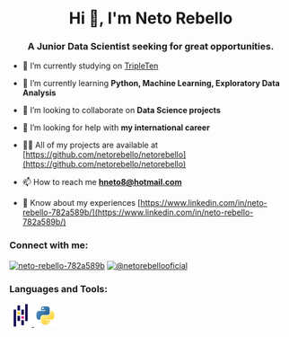<h1 align="center">Hi 👋, I'm Neto Rebello</h1>
<h3 align="center">A Junior Data Scientist seeking for great opportunities.</h3>

- 🔭 I’m currently studying on [TripleTen](www.tripleten.com)

- 🌱 I’m currently learning **Python, Machine Learning, Exploratory Data Analysis**

- 👯 I’m looking to collaborate on **Data Science projects**

- 🤝 I’m looking for help with **my international career**

- 👨‍💻 All of my projects are available at [https://github.com/netorebello/netorebello](https://github.com/netorebello/netorebello)

- 📫 How to reach me **hneto8@hotmail.com**

- 📄 Know about my experiences [https://www.linkedin.com/in/neto-rebello-782a589b/](https://www.linkedin.com/in/neto-rebello-782a589b/)

<h3 align="left">Connect with me:</h3>
<p align="left">
<a href="https://linkedin.com/in/neto-rebello-782a589b" target="blank"><img align="center" src="https://raw.githubusercontent.com/rahuldkjain/github-profile-readme-generator/master/src/images/icons/Social/linked-in-alt.svg" alt="neto-rebello-782a589b" height="30" width="40" /></a>
<a href="https://instagram.com/@netorebellooficial" target="blank"><img align="center" src="https://raw.githubusercontent.com/rahuldkjain/github-profile-readme-generator/master/src/images/icons/Social/instagram.svg" alt="@netorebellooficial" height="30" width="40" /></a>
</p>

<h3 align="left">Languages and Tools:</h3>
<p align="left"> <a href="https://pandas.pydata.org/" target="_blank" rel="noreferrer"> <img src="https://raw.githubusercontent.com/devicons/devicon/2ae2a900d2f041da66e950e4d48052658d850630/icons/pandas/pandas-original.svg" alt="pandas" width="40" height="40"/> </a> <a href="https://www.python.org" target="_blank" rel="noreferrer"> <img src="https://raw.githubusercontent.com/devicons/devicon/master/icons/python/python-original.svg" alt="python" width="40" height="40"/> </a> </p>
